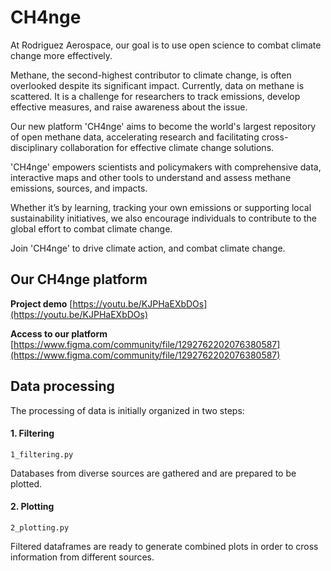 # CH4nge

At Rodriguez Aerospace, our goal is to use open science to combat climate change more effectively.

Methane, the second-highest contributor to climate change, is often overlooked despite its significant impact. Currently, data on methane is scattered. It is a challenge for researchers to track emissions, develop effective measures, and raise awareness about the issue.

Our new platform 'CH4nge' aims to become the world's largest repository of open methane data, accelerating research and facilitating cross-disciplinary collaboration for effective climate change solutions.

'CH4nge' empowers scientists and policymakers with comprehensive data, interactive maps and other tools to understand and assess methane emissions, sources, and impacts.

Whether it’s by learning, tracking your own emissions or supporting local sustainability initiatives, we also encourage individuals to contribute to the global effort to combat climate change.

Join 'CH4nge' to drive climate action, and combat climate change.


## Our CH4nge platform

**Project demo**
[https://youtu.be/KJPHaEXbDOs](https://youtu.be/KJPHaEXbDOs)


**Access to our platform**
[https://www.figma.com/community/file/1292762202076380587](https://www.figma.com/community/file/1292762202076380587)



## Data processing
The processing of data is initially organized in two steps:

#### 1. Filtering
`1_filtering.py`

Databases from diverse sources are gathered and are prepared to be plotted.

#### 2. Plotting
`2_plotting.py`

Filtered dataframes are ready to generate combined plots in order to cross information from different sources.
